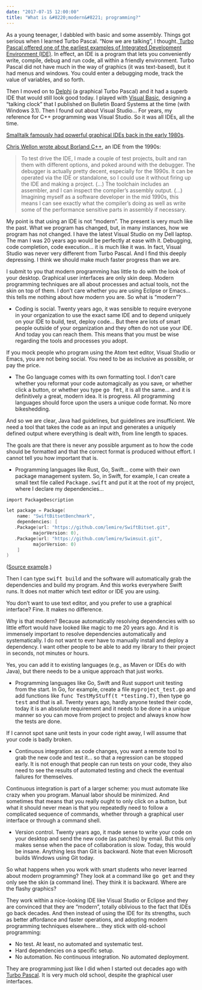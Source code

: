 ```yaml
---
date: "2017-07-15 12:00:00"
title: "What is &#8220;modern&#8221; programming?"
---
```




As a young teenager, I dabbled with basic and some assembly. Things got serious when I learned Turbo Pascal. &ldquo;Now we are talking&rdquo;, I thought.[ Turbo Pascal offered one of the earliest examples of Integrated Development Environment (IDE)](https://photos.app.goo.gl/WcxNIutwtWmFTdzL2). In effect, an IDE is a program that lets you conveniently write, compile, debug and run code, all within a friendly environment. Turbo Pascal did not have much in the way of graphics (it was text-based), but it had menus and windows. You could enter a debugging mode, track the value of variables, and so forth.

Then I moved on to [Delphi](https://photos.app.goo.gl/QnCWPHDcp4Drzev12) (a graphical Turbo Pascal) and it had a superb IDE that would still look good today. I played with [Visual Basic](https://www.youtube.com/watch?v=TgIrzFqGIKM), designing a &ldquo;talking clock&rdquo; that I published on Bulletin Board Systems at the time (with Windows 3.1). Then I found out about Visual Studio&hellip; For years, my reference for C++ programming was Visual Studio. So it was all IDEs, all the time.

[Smalltalk famously had powerful graphical IDEs back in the early 1980s](https://www.youtube.com/watch?v=e0LfndNxqZg).

[Chris Wellon wrote about Borland C++](http://nullprogram.com/blog/2018/04/13/), an IDE from the 1990s:

> To test drive the IDE, I made a couple of test projects, built and ran them with different options, and poked around with the debugger. The debugger is actually pretty decent, especially for the 1990s. It can be operated via the IDE or standalone, so I could use it without firing up the IDE and making a project. (&hellip;) The toolchain includes an assembler, and I can inspect the compiler&rsquo;s assembly output. (&hellip;) Imagining myself as a software developer in the mid 1990s, this means I can see exactly what the compiler&rsquo;s doing as well as write some of the performance sensitive parts in assembly if necessary.


My point is that using an IDE is not &ldquo;modern&rdquo;. The present is very much like the past. What we program has changed, but, in many instances, how we program has not changed. I have the latest Visual Studio on my Dell laptop. The man I was 20 years ago would be perfectly at ease with it. Debugging, code completion, code execution&hellip; it is much like it was. In fact, Visual Studio was never very different from Turbo Pascal. And I find this deeply depressing. I think we should make much faster progress than we are.

I submit to you that modern programming has little to do with the look of your desktop. Graphical user interfaces are only skin deep. Modern programming techniques are all about processes and actual tools, not the skin on top of them. I don&rsquo;t care whether you are using Eclipse or Emacs&hellip; this tells me nothing about how modern you are.
So what is &ldquo;modern&rdquo;?
- Coding is social. Twenty years ago, it was sensible to require everyone in your organization to use the exact same IDE and to depend uniquely on your IDE to build, test, deploy code&hellip; But there are lots of smart people outside of your organization and they often do not use your IDE. And today you can reach them. This means that you must be wise regarding the tools and processes you adopt.

If you mock people who program using the Atom text editor, Visual Studio or Emacs, you are not being social. You need to be as inclusive as possible, or pay the price.
- The Go language comes with its own formatting tool. I don&rsquo;t care whether you reformat your code automagically as you save, or whether click a button, or whether you type <tt>go fmt</tt>, it is all the same&hellip; and it is definitively a great, modern idea. It is progress. All programming languages should force upon the users a unique code format. No more bikeshedding.

And so we are clear, Java had guidelines, but guidelines are insufficient. We need a tool that takes the code as an input and generates a uniquely defined output where everything is dealt with, from line length to spaces.

The goals are that there is never any possible argument as to how the code should be formatted and that the correct format is produced without effort. I cannot tell you how important that is.
- Programming languages like Rust, Go, Swift&hellip; come with their own package management system. So, in Swift, for example, I can create a small text file called <tt>Package.swift</tt> and put it at the root of my project, where I declare my dependencies&hellip;
```C
import PackageDescription

let package = Package(
    name: "SwiftBitsetBenchmark",
    dependencies: [
   .Package(url: "https://github.com/lemire/SwiftBitset.git",  
          majorVersion: 0),
   .Package(url: "https://github.com/lemire/Swimsuit.git",  
          majorVersion: 0)
    ]
)
```


([Source example](https://github.com/lemire/SwiftBitsetBenchmark).)

Then I can type <tt>swift build</tt> and the software will automatically grab the dependencies and build my program. And this works everywhere Swift runs. It does not matter which text editor or IDE you are using.

You don&rsquo;t want to use text editor, and you prefer to use a graphical interface? Fine. It makes no difference.

Why is that modern? Because automatically resolving dependencies with so little effort would have looked like magic to me 20 years ago. And it is immensely important to resolve dependencies automatically and systematically. I do not want to ever have to manually install and deploy a dependency. I want other people to be able to add my library to their project in seconds, not minutes or hours.

Yes, you can add it to existing languages (e.g., as Maven or IDEs do with Java), but there needs to be a unique approach that just works.
- Programming languages like Go, Swift and Rust support unit testing from the start. In Go, for example, create a file <tt>myproject_test.go</tt> and add functions like <tt>func TestMyStuff(t *testing.T)</tt>, then type <tt>go test</tt> and that is all. Twenty years ago, hardly anyone tested their code, today it is an absolute requirement and it needs to be done in a unique manner so you can move from project to project and always know how the tests are done.

If I cannot spot sane unit tests in your code right away, I will assume that your code is badly broken.
- Continuous integration: as code changes, you want a remote tool to grab the new code and test it&hellip; so that a regression can be stopped early. It is not enough that people can run tests on your code, they also need to see the results of automated testing and check the eventual failures for themselves.

Continuous integration is part of a larger scheme: you must automate like crazy when you program. Manual labor should be minimized. And sometimes that means that you really ought to only click on a button, but what it should never mean is that you repeatedly need to follow a complicated sequence of commands, whether through a graphical user interface or through a command shell.
- Version control. Twenty years ago, it made sense to write your code on your desktop and send the new code (as patches) by email. But this only makes sense when the pace of collaboration is slow. Today, this would be insane. Anything less than Git is backward. Note that even Microsoft builds Windows using Git today.


So what happens when you work with smart students who never learned about modern programming? They look at a command like <tt>go get</tt> and they only see the skin (a command line). They think it is backward. Where are the flashy graphics?

They work within a nice-looking IDE like Visual Studio or Eclipse and they are convinced that they are &ldquo;modern&rdquo;, totally oblivious to the fact that IDEs go back decades. And then instead of using the IDE for its strengths, such as better affordance and faster operations, and adopting modern programming techniques elsewhere&hellip; they stick with old-school programming:

- No test. At least, no automated and systematic test.
- Hard dependencies on a specific setup.
- No automation. No continuous integration. No automated deployment.


They are programming just like I did when I started out decades ago with [Turbo Pascal](https://photos.app.goo.gl/WcxNIutwtWmFTdzL2). It is very much old school, despite the graphical user interfaces.

